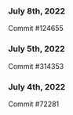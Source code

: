 ### July 8th, 2022

Commit #124655

### July 5th, 2022

Commit #314353


### July 4th, 2022

Commit #72281
